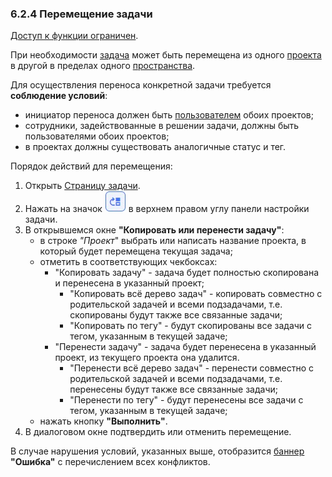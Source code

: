 ### 6.2.4 Перемещение задачи

[Доступ к функции ограничен](../../9_roles_&_access/9.2_access.md).  

При необходимости [задача](6_task/6_task.md) может быть перемещена из одного [проекта](../../5_project/5_project.md) в другой в пределах одного [пространства](../../4_workspace/4.1_me_workspaces.md).  

Для осуществления переноса конкретной задачи требуется **соблюдение условий**:

- инициатор переноса должен быть [пользователем](../../5_project/5.3_members/5.3_members.md) обоих проектов;
- сотрудники, задействованные в решении задачи, должны быть пользователями обоих проектов;
- в проектах должны существовать аналогичные статус и тег.  

Порядок действий для перемещения:  

1. Открыть [Страницу задачи](6.2_task_page.md).  
2. Нажать на значок ![перенос задачи](/imgs/перенос_задачи.jpg) в верхнем правом углу панели настройки задачи.  
3. В открывшемся окне **"Копировать или перенести задачу"**:  
   - в строке *"Проект*" выбрать или написать название проекта, в который будет перемещена текущая задача;
   - отметить в соответствующих чекбоксах:
      - "Копировать задачу" - задача будет полностью скопирована и перенесена в указанный проект;
         - "Копировать всё дерево задач" - копировать совместно с родительской задачей и всеми подзадачами, т.е. скопированы будут также все связанные задачи;
         - "Копировать по тегу" - будут скопированы все задачи с тегом, указанным в текущей задаче;
      - "Перенести задачу" - задача будет перенесена в указанный проект, из текущего проекта она удалится. 
         - "Перенести всё дерево задач" - перенести совместно с родительской задачей и всеми подзадачами, т.е. перенесены будут также все связанные задачи;
         - "Перенести по тегу" - будут перенесены все задачи с тегом, указанным в текущей задаче;
   - нажать кнопку **"Выполнить"**.
4. В диалоговом окне подтвердить или отменить перемещение.  

В случае нарушения условий, указанных выше, отобразится [баннер](../../10_general_operations/10.1_banners.md) **"Ошибка"** с перечислением всех конфликтов.
